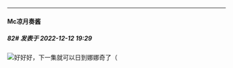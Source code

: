 

*****

####  Mc凉月奏酱  
##### 82#       发表于 2022-12-12 19:29

<img src="https://static.saraba1st.com/image/smiley/face2017/068.png" referrerpolicy="no-referrer">好好好，下一集就可以日到娜娜奇了（

